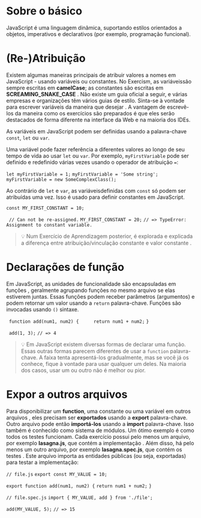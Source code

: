 # Sobre o básico

JavaScript é uma linguagem dinâmica, suportando estilos orientados a objetos, imperativos e declarativos (por exemplo, programação funcional).

# (Re-)Atribuição

Existem algumas maneiras principais de atribuir valores a nomes em JavaScript - usando variáveis ​​ou constantes. No Exercism, as variáveis ​​são sempre escritas em **camelCase**; as constantes são escritas em **SCREAMING_SNAKE_CASE** . Não existe um guia oficial a seguir, e várias empresas e organizações têm vários guias de estilo. Sinta-se à vontade para escrever variáveis ​​da maneira que desejar . A vantagem de escrevê-los da maneira como os exercícios são preparados é que eles serão destacados de forma diferente na interface da Web e na maioria dos IDEs.

As variáveis ​​em JavaScript podem ser definidas usando a palavra-chave ```const```, ```let``` ou ```var```.

Uma variável pode fazer referência a diferentes valores ao longo de seu tempo de vida ao usar ```let``` ou ```var```. Por exemplo, ```myFirstVariable``` pode ser definido e redefinido várias vezes usando o operador de atribuição ```=```:

   ```let myFirstVariable = 1;```
   ```myFirstVariable = 'Some string';```
   ```myFirstVariable = new SomeComplexClass();```

Ao contrário de ```let``` e ```var```, as variáveis ​​definidas com ```const``` só podem ser atribuídas uma vez. Isso é usado para definir constantes em JavaScript.

```const MY_FIRST_CONSTANT = 10;```

``` // Can not be re-assigned.```
```MY_FIRST_CONSTANT = 20;```
```// => TypeError: Assignment to constant variable.```

>💡 Num Exercício de Aprendizagem posterior, é explorada e explicada a diferença entre atribuição/vinculação constante e valor constante .

# Declarações de função

 Em JavaScript, as unidades de funcionalidade são encapsuladas em funções , geralmente agrupando funções no mesmo arquivo se elas estiverem juntas. Essas funções podem receber parâmetros (argumentos) e podem retornar um valor usando a ```return``` palavra-chave. Funções são invocadas usando ```()``` sintaxe.

``` function add(num1, num2) {```
```     return num1 + num2;```
  ```}```

``` add(1, 3);```
```// => 4```

>💡 Em JavaScript existem diversas formas de declarar uma função. Essas outras formas parecem diferentes de usar a ```function``` palavra-chave. A faixa tenta apresentá-los gradualmente, mas se você já os conhece, fique à vontade para usar qualquer um deles. Na maioria dos casos, usar um ou outro não é melhor ou pior.

# Expor a outros arquivos

Para disponibilizar um __function__, uma constante ou uma variável em outros arquivos , eles precisam ser **exportados** usando a __export__ palavra-chave. Outro arquivo pode então **importá-los** usando a __import__ palavra-chave. Isso também é conhecido como sistema de módulos. Um ótimo exemplo é como todos os testes funcionam. Cada exercício possui pelo menos um arquivo, por exemplo __lasagna.js__, que contém a implementação . Além disso, há pelo menos um outro arquivo, por exemplo __lasagna.spec.js__, que contém os testes . Este arquivo importa as entidades públicas (ou seja, exportadas) para testar a implementação:

```// file.js```
```export const MY_VALUE = 10;```

```export function add(num1, num2) {```
  ```return num1 + num2;```
```}```

```// file.spec.js```
```import { MY_VALUE, add } from './file';```

```add(MY_VALUE, 5);```
```// => 15```
